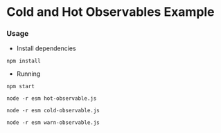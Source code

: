# Cold and Hot Observables Example

### Usage

* Install dependencies
```
npm install
```

* Running
```
npm start
```

```
node -r esm hot-observable.js
```

```
node -r esm cold-observable.js
```

```
node -r esm warn-observable.js
```